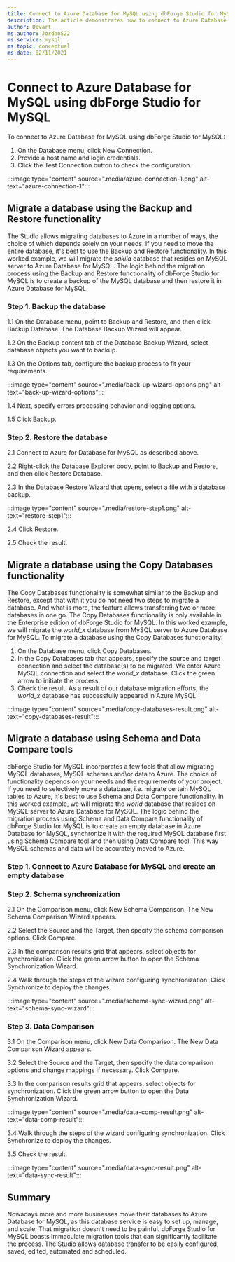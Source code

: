 ```yaml
---
title: Connect to Azure Database for MySQL using dbForge Studio for MySQL
description: The article demonstrates how to connect to Azure Database for MySQL Server via dbForge Studio for MySQL.
author: Devart
ms.author: JordanS22
ms.service: mysql
ms.topic: conceptual
ms.date: 02/11/2021
---
```


# Connect to Azure Database for MySQL using dbForge Studio for MySQL

To connect to Azure Database for MySQL using dbForge Studio for MySQL:
1. On the Database menu, click New Connection.
2. Provide a host name and login credentials.
3. Click the Test Connection button to check the configuration.

:::image type="content" source=".media/azure-connection-1.png" alt-text="azure-connection-1":::

## Migrate a database using the Backup and Restore functionality
The Studio allows migrating databases to Azure in a number of ways, the choice of which depends solely on your needs. If you need to move the entire database, it's best to use the Backup and Restore functionality.
In this worked example, we will migrate the *sakila* database that resides on MySQL server to Azure Database for MySQL. The logic behind the migration process using the Backup and Restore functionality of dbForge Studio for MySQL is to create a backup of the MySQL database and then restore it in Azure Database for MySQL.

### Step 1. Backup the database
1.1 On the Database menu, point to Backup and Restore, and then click  Backup Database.
The Database Backup Wizard will appear.

1.2 On the Backup content tab of the Database Backup Wizard, select database objects you want to backup.

1.3 On the Options tab, configure the backup process to fit your requirements.

:::image type="content" source=".media/back-up-wizard-options.png" alt-text="back-up-wizard-options":::

1.4 Next, specify errors processing behavior and logging options.

1.5 Click Backup.

### Step 2. Restore the database

2.1 Connect to Azure for Database for MySQL as described above.

2.2 Right-click the Database Explorer body, point to Backup and Restore, and then click Restore Database. 

2.3 In the Database Restore Wizard that opens, select a file with a database backup.

:::image type="content" source=".media/restore-step1.png" alt-text="restore-step1":::

2.4 Click Restore.

2.5 Check the result.

## Migrate a database using the Copy Databases functionality

The Copy Databases functionality is somewhat similar to the Backup and Restore, except that with it you do not need two steps to migrate a database. And what is more, the feature allows transferring two or more databases in one go. The Copy Databases functionality is only available in the Enterprise edition of dbForge Studio for MySQL.
In this worked example, we will migrate the *world_x* database from MySQL server to Azure Database for MySQL.
To migrate a database using the Copy Databases functionality:
1. On the Database menu, click Copy Databases. 
2. In the Copy Databases tab that appears, specify the source and target connection and select the database(s) to be migrated. We enter Azure MySQL connection and select the *world_x* database.
Click the green arrow to initiate the process.
3. Check the result.
As a result of our database migration efforts, the *world_x* database has successfully appeared in Azure MySQL.

:::image type="content" source=".media/copy-databases-result.png" alt-text="copy-databases-result":::

## Migrate a database using Schema and Data Compare tools

dbForge Studio for MySQL incorporates a few tools that allow migrating MySQL databases, MySQL schemas and\or data to Azure. The choice of functionality depends on your needs and the requirements of your project. If you need to selectively move a database, i.e. migrate certain MySQL tables to Azure, it's best to use Schema and Data Compare functionality.
In this worked example, we will migrate the *world* database that resides on MySQL server to Azure Database for MySQL. The logic behind the migration process using Schema and Data Compare functionality of dbForge Studio for MySQL is to create an empty database in Azure Database for MySQL, synchronize it with the required MySQL database first using Schema Compare tool and then using Data Compare tool. This way MySQL schemas and data will be accurately moved to Azure.

### Step 1. Connect to Azure Database for MySQL and create an empty database
### Step 2. Schema synchronization
2.1 On the Comparison menu, click New Schema Comparison.
The New Schema Comparison Wizard appears.

2.2 Select the Source and the Target, then specify the schema comparison options. Click Compare.

2.3 In the comparison results grid that appears, select objects for synchronization. Click the green arrow button to open the Schema Synchronization Wizard.

2.4 Walk through the steps of the wizard configuring synchronization. Click Synchronize to deploy the changes.

:::image type="content" source=".media/schema-sync-wizard.png" alt-text="schema-sync-wizard":::

### Step 3. Data Comparison

3.1 On the Comparison menu, click New Data Comparison. The New Data Comparison Wizard appears. 

3.2 Select the Source and the Target, then specify the data comparison options and change mappings if necessary. Click Compare. 

3.3 In the comparison results grid that appears, select objects for synchronization. Click the green arrow button to open the Data Synchronization Wizard. 

:::image type="content" source=".media/data-comp-result.png" alt-text="data-comp-result":::

3.4 Walk through the steps of the wizard configuring synchronization. Click Synchronize to deploy the changes. 

3.5 Check the result.

:::image type="content" source=".media/data-sync-result.png" alt-text="data-sync-result":::

## Summary
Nowadays more and more businesses move their databases to Azure Database for MySQL, as this database service is easy to set up, manage, and scale. That migration doesn't need to be painful. dbForge Studio for MySQL boasts immaculate migration tools that can significantly facilitate the process. The Studio allows database transfer to be easily configured, saved, edited, automated and scheduled. 




